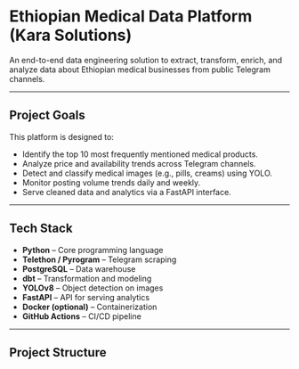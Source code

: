# Ethiopian Medical Data Platform (Kara Solutions)

An end-to-end data engineering solution to extract, transform, enrich, and analyze data about Ethiopian medical businesses from public Telegram channels.

---

## Project Goals

This platform is designed to:
- Identify the top 10 most frequently mentioned medical products.
- Analyze price and availability trends across Telegram channels.
- Detect and classify medical images (e.g., pills, creams) using YOLO.
- Monitor posting volume trends daily and weekly.
- Serve cleaned data and analytics via a FastAPI interface.

---

## Tech Stack

- **Python** – Core programming language
- **Telethon / Pyrogram** – Telegram scraping
- **PostgreSQL** – Data warehouse
- **dbt** – Transformation and modeling
- **YOLOv8** – Object detection on images
- **FastAPI** – API for serving analytics
- **Docker (optional)** – Containerization
- **GitHub Actions** – CI/CD pipeline

---

## Project Structure

